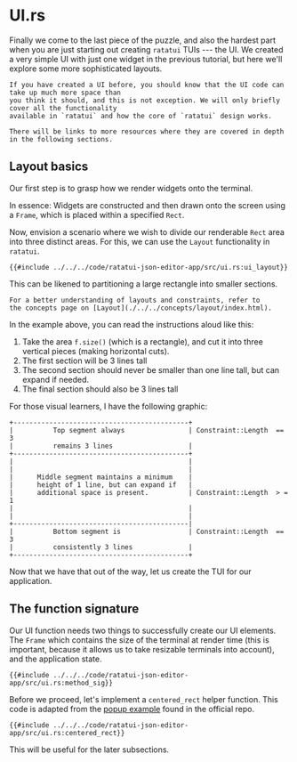 # UI.rs

Finally we come to the last piece of the puzzle, and also the hardest part when you are just
starting out creating `ratatui` TUIs --- the UI. We created a very simple UI with just one widget in
the previous tutorial, but here we'll explore some more sophisticated layouts.

```admonish attention
If you have created a UI before, you should know that the UI code can take up much more space than
you think it should, and this is not exception. We will only briefly cover all the functionality
available in `ratatui` and how the core of `ratatui` design works.

There will be links to more resources where they are covered in depth in the following sections.
```

## Layout basics

Our first step is to grasp how we render widgets onto the terminal.

In essence: Widgets are constructed and then drawn onto the screen using a `Frame`, which is placed
within a specified `Rect`.

Now, envision a scenario where we wish to divide our renderable `Rect` area into three distinct
areas. For this, we can use the `Layout` functionality in `ratatui`.

```rust,no_run,noplayground
{{#include ../../../code/ratatui-json-editor-app/src/ui.rs:ui_layout}}
```

This can be likened to partitioning a large rectangle into smaller sections.

```admonish tip
For a better understanding of layouts and constraints, refer to
the concepts page on [Layout](./../../concepts/layout/index.html).
```

In the example above, you can read the instructions aloud like this:

1. Take the area `f.size()` (which is a rectangle), and cut it into three vertical pieces (making
   horizontal cuts).
2. The first section will be 3 lines tall
3. The second section should never be smaller than one line tall, but can expand if needed.
4. The final section should also be 3 lines tall

For those visual learners, I have the following graphic:

```svgbob
+--------------------------------------------+
|          Top segment always                | Constraint::Length  == 3
|          remains 3 lines                   |
+--------------------------------------------+
|                                            |
|                                            |
|      Middle segment maintains a minimum    |
|      height of 1 line, but can expand if   |
|      additional space is present.          | Constraint::Length  > = 1
|                                            |
|                                            |
+--------------------------------------------|
|          Bottom segment is                 | Constraint::Length  == 3
|          consistently 3 lines              |
+--------------------------------------------+
```

Now that we have that out of the way, let us create the TUI for our application.

## The function signature

Our UI function needs two things to successfully create our UI elements. The `Frame` which contains
the size of the terminal at render time (this is important, because it allows us to take resizable
terminals into account), and the application state.

```rust,no_run,noplayground
{{#include ../../../code/ratatui-json-editor-app/src/ui.rs:method_sig}}
```

Before we proceed, let's implement a `centered_rect` helper function. This code is adapted from the
[popup example](https://github.com/ratatui-org/ratatui/blob/main/examples/popup.rs) found in the
official repo.

```rust,no_run,noplayground
{{#include ../../../code/ratatui-json-editor-app/src/ui.rs:centered_rect}}
```

This will be useful for the later subsections.
